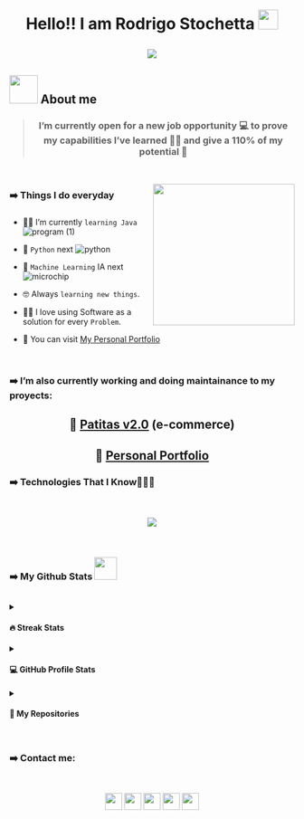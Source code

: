 # <p align="center">Hello!! I am Rodrigo Stochetta <img src="https://media.giphy.com/media/hvRJCLFzcasrR4ia7z/giphy.gif" width="35"></p>
<p align="center">
  <a href="https://github.com/DenverCoder1/readme-typing-svg"><img src="https://readme-typing-svg.herokuapp.com?font=Time+New+Roman&color=%46A39D25&size=25&center=true&vCenter=true&width=600&height=100&lines=Full+Stack+Developer+Jr;Competitive+Programmer;Tech+addict;Architect;Designer;Always+learning+new+things"></a>
</p>

<!--
**rodristoch/rodristoch** is a ✨ _special_ ✨ repository because its `README.md` (this file) appears on your GitHub profile.
-->

## <picture><img src = "https://github.com/7oSkaaa/7oSkaaa/blob/main/Images/about_me.gif?raw=true" width = 50px></picture> About me

> ### <p align="center">I’m currently open for a new job opportunity 💻 to prove my capabilities I’ve learned 👨‍🎓 and give a 110% of my potential 🚀</p>

<br>

<picture><img align="right" src="https://github.com/7oSkaaa/7oSkaaa/blob/main/Images/Right_Side.gif?raw=true" width = 250px></picture>

### <p align="left">➡️ Things I do everyday

#####
#####
#####
#####

- 👨‍🎓 I’m currently `learning Java` ![program (1)](https://github.com/user-attachments/assets/761831ba-dc0e-4372-bbba-152a803dc5bf)

- 📆 `Python` next ![python](https://github.com/user-attachments/assets/668d26a2-e667-48d5-b390-622f3a15a885)

- 📆 `Machine Learning` IA next ![microchip](https://github.com/user-attachments/assets/eb4b65b8-d072-46e1-a974-b382a7d91b7d)

- 🤓 Always `learning new things`.

- 🧑‍💻 I love using Software as a solution for every `Problem`.

- 💼 You can visit [My Personal Portfolio](https://portfolio-rodrigo-stochetta.onrender.com/) 

<br>
  
### <p align="left">➡️ I’m also currently working and doing maintainance to my proyects:</p>


## <p align="center">🛒 [Patitas v2.0](https://patitas-v2.onrender.com/) (e-commerce)</p>

## <p align="center">💼 [Personal Portfolio](https://portfolio-rodrigo-stochetta.onrender.com/)</p>



### <p align="left">➡️ Technologies That I Know👨🏻‍💻</p>

<br>

<!--tech stack icons-->
<p align="center">
  <a href="https://skillicons.dev">
    <img style="font-size: 14px" src="https://skillicons.dev/icons?i=java,js,nodejs,html,css,express,react,figma,discord,git,github,materialui,postgres,mysql,postman,vscode,perline=14" />
  </a>
</p>

<br>

### <p align="left">➡️ My Github Stats <picture> <img src = "https://github.com/7oSkaaa/7oSkaaa/blob/main/Images/Statistics.gif?raw=true" width = 40px>  </picture>
## <p align="center"></p>



<details><summary><h4> 🔥 Streak Stats</h4></summary>

<p align="center"><img src="https://github-readme-streak-stats.herokuapp.com/?user=rodristoch&theme=algolia&date_format=M%20j%5B%2C%20Y%5D" alt="" /></p>

</details>



<details><summary><h4>💻 GitHub Profile Stats</h4></summary>

<p align="center">
    <a href="https://github.com/rodristoch/github-readme-stats">
	    <img alt="Rodrigo Stochetta GitHub stats" src="https://github-readme-stats.vercel.app/api?username=rodristoch&show_icons=true&count_private=true&locale=en&theme=algolia&layout=compact" height="230px"/></a>
	  <img src="https://github-readme-stats.vercel.app/api/top-langs?username=rodristoch&langs_count=10&show_icons=true&locale=en&theme=algolia" alt="" height="230px"/>
<br/>

  <b>Note:</b> Top languages is only a metric of the languages my public code consists of and doesn't reflect experience or skill level.
  </p>
</details>



<details><summary><h4> 📂 My Repositories </h4></summary>

<div>
  <p align="center">
    <a href="https://github.com/rodristoch/RS-Portfolio">
        <img src="https://github-readme-stats.vercel.app/api/pin/?username=rodristoch&repo=RS-Portfolio&theme=algolia" alt="" />
    </a>
    <a href="https://github.com/rodristoch/Patitas_v2.0">
        <img src="https://github-readme-stats.vercel.app/api/pin/?username=rodristoch&repo=Patitas_v2.0&theme=algolia" alt="" />
    </a>
    <a href="https://github.com/rodristoch/grupo_8_PetShop">
        <img src="https://github-readme-stats.vercel.app/api/pin/?username=rodristoch&repo=grupo_8_PetShop&theme=algolia" alt="" />
    </a>
    <a href="https://github.com/rodristoch/MercadoLiebre-DH">
        <img src="https://github-readme-stats.vercel.app/api/pin/?username=rodristoch&repo=MercadoLiebre-DH&theme=algolia" alt="" />
    </a>

  </p>
</div>
</details>

<br>

### <p align="left">➡️ Contact me:</p>
## <p align="center"></p>

<p align="center">
      <br/>
      <a href="https://www.linkedin.com/in/rodrigo-stochetta/" target="blank"><img align="center"
         src="https://img.shields.io/badge/linkedin-%231DA1F2.svg?style=for-the-badge&logo=linkedin&logoColor=white"
         alt="" height="30"/></a>
       <a href="https://wa.me/+5491136517343" target="blank"><img align="center"
         src="https://img.shields.io/badge/whatsapp-4B7F1.svg?style=for-the-badge&logo=whatsapp&logoColor=white"
         alt="" height="30"/></a>
      <a href="mailto:rodrigostochetta@gmail.com" target="blank"><img align="center"
         src="https://img.shields.io/badge/gmail-EA4335.svg?style=for-the-badge&logo=gmail&logoColor=white"
         alt="" height="30"/></a>
       <a href="https://github.com/rodristoch" target="blank"><img align="center"
         src="https://img.shields.io/badge/github-%2300acee.svg?color=181717&style=for-the-badge&logo=github&logoColor=white"
         alt="" height="30"/></a>
       <a href="https://discord.com/" target="blank"><img align="center"
         src="https://img.shields.io/badge/discord-%2300acee.svg?color=4d6bff&style=for-the-badge&logo=discord&logoColor=white"
         alt="" height="30"/></a>
    




